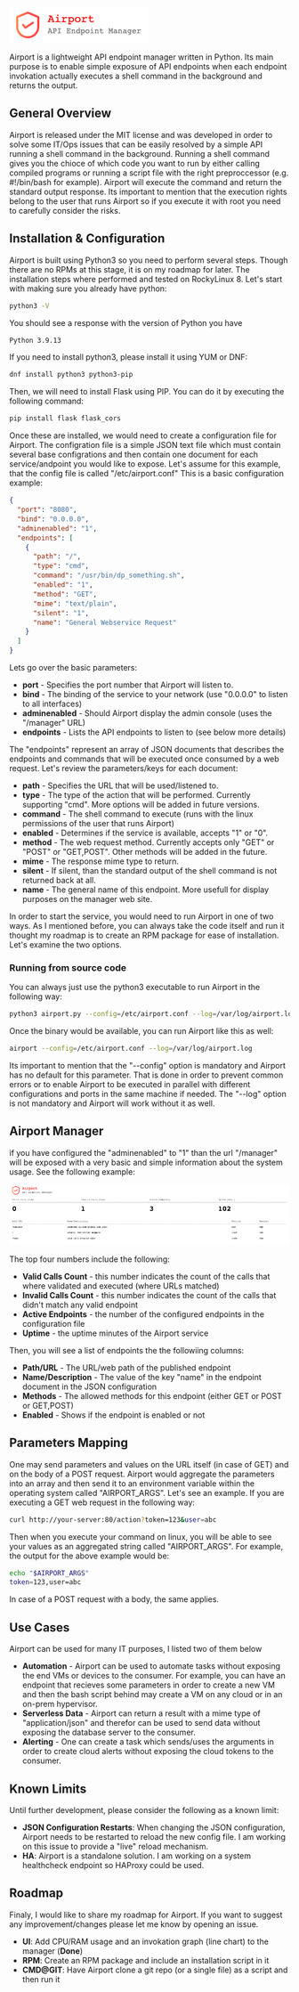 ![Alt text](airport.png?raw=true)

Airport is a lightweight API endpoint manager written in Python. Its main purpose is to enable simple exposure of API endpoints when each endpoint invokation actually executes a shell command in the background and returns the output.

## General Overview
Airport is released under the MIT license and was developed in order to solve some IT/Ops issues that can be easily resolved by a simple API running a shell command in the background. Running a shell command gives you the chioce of which code you want to run by either calling compiled programs or running a script file with the right preproccessor (e.g. #!/bin/bash for example). Airport will execute the command and return the standard output response. Its important to mention that the execution rights belong to the user that runs Airport so if you execute it with root you need to carefully consider the risks.

## Installation & Configuration
Airport is built using Python3 so you need to perform several steps. Though there are no RPMs at this stage, it is on my roadmap for later. The installation steps where performed and tested on RockyLinux 8. Let's start with making sure you already have python:

```bash
python3 -V
```

You should see a response with the version of Python you have

```bash
Python 3.9.13
```

If you need to install python3, please install it using YUM or DNF:

```bash
dnf install python3 python3-pip
```

Then, we will need to install Flask using PIP. You can do it by executing the following command:

```bash
pip install flask flask_cors
```

Once these are installed, we would need to create a configuration file for Airport. The configration file is a simple JSON text file which must contain several base configrations and then contain one document for each service/andpoint you would like to expose. Let's assume for this example, that the config file is called "/etc/airport.conf" This is a basic configuration example:

```json
{
  "port": "8080",
  "bind": "0.0.0.0",
  "adminenabled": "1",
  "endpoints": [
    {
      "path": "/",
      "type": "cmd",
      "command": "/usr/bin/dp_something.sh",
      "enabled": "1",
      "method": "GET",
      "mime": "text/plain",
      "silent": "1",
      "name": "General Webservice Request"
    }
  ]
}
```

Lets go over the basic parameters:

- **port** - Specifies the port number that Airport will listen to.
- **bind** - The binding of the service to your network (use "0.0.0.0" to listen to all interfaces)
- **adminenabled** - Should Airport display the admin console (uses the "/manager" URL)
- **endpoints** - Lists the API endpoints to listen to (see below more details)

The "endpoints" represent an array of JSON documents that describes the endpoints and commands that will be executed once consumed by a web request. Let's review the parameters/keys for each document:

- **path** - Specifies the URL that will be used/listened to.
- **type** - The type of the action that will be performed. Currently supporting "cmd". More options will be added in future versions.
- **command** - The shell command to execute (runs with the linux permissions of the user that runs Airport)
- **enabled** - Determines if the service is available, accepts "1" or "0".
- **method** - The web request method. Currently accepts only "GET" or "POST" or "GET,POST". Other methods will be added in the future.
- **mime** - The response mime type to return.
- **silent** - If silent, than the standard output of the shell command is not returned back at all.
- **name** - The general name of this endpoint. More usefull for display purposes on the manager web site.

In order to start the service, you would need to run Airport in one of two ways. As I mentioned before, you can always take the code itself and run it thought my roadmap is to create an RPM package for ease of installation. Let's examine the two options.

### Running from source code

You can always just use the python3 executable to run Airport in the following way:

```bash
python3 airport.py --config=/etc/airport.conf --log=/var/log/airport.log
```

Once the binary would be available, you can run Airport like this as well:

```bash
airport --config=/etc/airport.conf --log=/var/log/airport.log
```

Its important to mention that the "--config" option is mandatory and Airport has no default for this parameter. That is done in order to prevent common errors or to enable Airport to be executed in parallel with different configurations and ports in the same machine if needed. The "--log" option is not mandatory and Airport will work without it as well.

## Airport Manager
if you have configured the "adminenabled" to "1" than the url "/manager" will be exposed with a very basic and simple information about the system usage. See the following example:

![Alt text](airportmanager2.png?raw=true)

The top four numbers include the following:

- **Valid Calls Count** - this number indicates the count of the calls that where validated and executed (where URLs matched)
- **Invalid Calls Count** - this number indicates the count of the calls that didn't match any valid endpoint
- **Active Endpoints** - the number of the configured endpoints in the configuration file
- **Uptime** - the uptime minutes of the Airport service

Then, you will see a list of endpoints the the followiing columns:

- **Path/URL** - The URL/web path of the published endpoint
- **Name/Description** - The value of the key "name" in the endpoint document in the JSON configuration
- **Methods** - The allowed methods for this endpoint (either GET or POST or GET,POST)
- **Enabled** - Shows if the endpoint is enabled or not

## Parameters Mapping
One may send parameters and values on the URL itself (in case of GET) and on the body of a POST request. Airport would aggregate the parameters into an array and then send it to an environment variable within the operating system called "AIRPORT_ARGS". Let's see an example. If you are executing a GET web request in the following way:

```bash
curl http://your-server:80/action?token=123&user=abc
```

Then when you execute your command on linux, you will be able to see your values as an aggregated string called "AIRPORT_ARGS". For example, the output for the above example would be:

```bash
echo "$AIRPORT_ARGS"
token=123,user=abc
```
In case of a POST request with a body, the same applies.

## Use Cases
Airport can be used for many IT purposes, I listed two of them below

- **Automation** - Airport can be used to automate tasks without exposing the end VMs or devices to the consumer. For example, you can have an endpoint that recieves some parameters in order to create a new VM and then the bash script behind may create a VM on any cloud or in an on-prem hypervisor.
- **Serverless Data** - Airport can return a result with a mime type of "application/json" and therefor can be used to send data without exposing the database server to the consumer.
- **Alerting** - One can create a task which sends/uses the arguments in order to create cloud alerts without exposing the cloud tokens to the consumer.

## Known Limits
Until further development, please consider the following as a known limit:

- **JSON Configuration Restarts**: When changing the JSON configuration, Airport needs to be restarted to reload the new config file. I am working on this issue to provide a "live" reload mechanism.
- **HA**: Airport is a standalone solution. I am working on a system healthcheck endpoint so HAProxy could be used.

## Roadmap
Finaly, I would like to share my roadmap for Airport. If you want to suggest any improvement/changes please let me know by opening an issue.

- **UI**: Add CPU/RAM usage and an invokation graph (line chart) to the manager (**Done**)
- **RPM**: Create an RPM package and include an installation script in it
- **CMD@GIT**: Have Airport clone a git repo (or a single file) as a script and then run it

